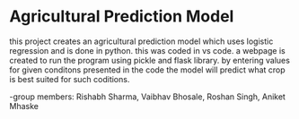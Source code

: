 # Agricultural Prediction Model
this project creates an agricultural prediction model which uses logistic regression and is done in python.
this was coded in vs code.
a webpage is created to run the program using pickle and flask library.
by entering values for given conditons presented in the code the model will predict what crop is best suited for such coditions.

-group members: Rishabh Sharma, Vaibhav Bhosale, Roshan Singh, Aniket Mhaske
